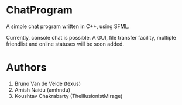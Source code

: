 ChatProgram
===========

A simple chat program written in C++, using SFML.

Currently, console chat is possible. A GUI, file transfer facility, multiple friendlist and online statuses will be soon added.


Authors
=======

1. Bruno Van de Velde (texus)
2. Amish Naidu (amhndu)
3. Koushtav Chakrabarty (TheIllusionistMirage)
